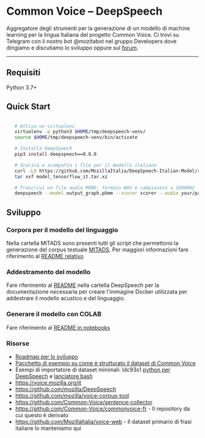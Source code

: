 # Common Voice – DeepSpeech

Aggregatore degli strumenti per la generazione di un modello di machine learning per la lingua Italiana del progetto Common Voice. Ci trovi su Telegram con il nostro bot @mozitabot nel gruppo Developers dove dirigiamo e discutiamo lo sviluppo oppure sul [forum](https://discourse.mozilla.org/c/community-portal/mozilla-italia).

---

## Requisiti

Python 3.7+

## Quick Start

```bash

   # Attiva un virtualenv
   virtualenv -p python3 $HOME/tmp/deepspeech-venv/
   source $HOME/tmp/deepspeech-venv/bin/activate

   # Installa DeepSpeech
   pip3 install deepspeech==0.8.0

   # Scarica e scompatta i file per il modello italiano
   curl -LO https://github.com/MozillaItalia/DeepSpeech-Italian-Model/releases/download/2020.08.07/model_tensorflow_it.tar.xz
   tar xvf model_tensorflow_it.tar.xz

   # Trascrivi un file audio MONO, formato WAV e campionato a 16000Hz
   deepspeech --model output_graph.pbmm --scorer scorer --audio your/path/to/audio/sampled_at_16Khz.wav
```


## Sviluppo

### Corpora per il modello del linguaggio

Nella cartella MITADS sono presenti tutti gli script che permettono la generazione del corpus testuale [MITADS](https://github.com/MozillaItalia/DeepSpeech-Italian-Model/releases/tag/Mitads-1.0.0-alpha2). Per maggiori informazioni fare riferimento al [README relativo](MITADS/README.md)


### Addestramento del modello

Fare riferimento al [README](DeepSpeech/README.md) nella cartella DeepSpeech per la documentazione necessaria per creare l'immagine Docker utilizzata per addestrare il modello acustico e del linguaggio.


### Generare il modello con COLAB

Fare riferimento al [README in notebooks](notebooks/README.md)


### Risorse


* [Roadmap per lo sviluppo](https://docs.google.com/document/d/1cep28JAv9f90LkIpVmJjR0lTDqW5Hp_YF7R-nVJ2zkY/edit)
* [Pacchetto di esempio su come è strutturato il dataset di Common Voice](https://github.com/MozillaItalia/DeepSpeech-Italian-Model/files/4610711/cv-it_tiny.tar.gz)
* Esempi di importatore di dataset minimali: ldc93s1 [python per DeepSpeech](https://github.com/mozilla/DeepSpeech/blob/master/bin/import_ldc93s1.py) e [lanciatore bash](https://github.com/mozilla/DeepSpeech/blob/master/bin/run-ldc93s1.sh)
* https://voice.mozilla.org/it
* https://github.com/mozilla/DeepSpeech
* https://github.com/mozilla/voice-corpus-tool
* https://github.com/Common-Voice/sentence-collector
* https://github.com/Common-Voice/commonvoice-fr - Il repository da cui questo è derivato
* https://github.com/MozillaItalia/voice-web - Il dataset primario di frasi italiane lo manteniamo qui

<!--

## Regole

* Ticket e pull requests in inglese
* Readme in Italiano



* [Roadmap per lo sviluppo](https://docs.google.com/document/d/1cep28JAv9f90LkIpVmJjR0lTDqW5Hp_YF7R-nVJ2zkY/edit)
* [Script (bash/python) per la generazione usando Docker, DeepSpeech, Tensorflow e Nvidia del modello](https://github.com/MozillaItalia/DeepSpeech-Italian-Model/tree/master/DeepSpeech)
* Il modello generato
* [Script per generare il corpus testuale per la parte predittiva del modello](https://github.com/MozillaItalia/DeepSpeech-Italian-Model/tree/master/MITADS)
* [Pacchetto di esempio su come è strutturato il dataset di Common Voice](https://github.com/MozillaItalia/DeepSpeech-Italian-Model/files/4610711/cv-it_tiny.tar.gz)
* Esempi di importatore di dataset minimali: ldc93s1 [python per DeepSpeech](https://github.com/mozilla/DeepSpeech/blob/master/bin/import_ldc93s1.py) e [lanciatore bash](https://github.com/mozilla/DeepSpeech/blob/master/bin/run-ldc93s1.sh)


## Generare il modello

#### Attenzione!
Prima di iniziare, la nuova immagine base Docker di Deepspeech necessita di [nvidia-docker](https://github.com/NVIDIA/nvidia-docker).

Nel README della repository di NVIDIA trovate le istruzioni a seconda del vostro sistema.


Create inizialmente l'immagine base di Deepspeech, attualmente alla versione 0.8.0:
```
$ cd $HOME
$ git clone MozillaItalia/DeepSpeech-Italian-Model.git
$ cd DeepSpeech-Italian-Model/DeepSpeech
$ chmod +x generate_base_dockerfile.sh
$ ./generate_base_dockerfile.sh
$ docker build . -f Dockerfile.train -t deepspeech/base:0.8.0
```

Successivamente eseguire:
```
$ docker build . -f Dockerfile_it.train -t deepspeech/it
```
Scaricare il dataset CommonVoice italiano in ```$HOME/data```
```
$ cd $HOME
$ mkdir -p data/sources
$ chmod a+rwx -R data
$ mv it.tar.gz data/sources # versione 3 di common voice
$ chmod a+r data/sources/it.tar.gz
$ docker run --rm --gpus all --mount type=bind,src=$HOME/data,dst=/mnt deepspeech
```

Per configurare i parametri del Dockerfile, creare un file con la lista dei parametri e passarlo al run di Docker. Alcuni .env files di esempio sono presenti nella cartella ```DeepSpeech/env_files```.

Ad esempio caricando il file ```fast_dev.env``` ogni passaggio dell'addestramento di DeepSpeech verrà eseguito velocemente per testare ogni step.

```
$ cat fast_dev.env
BATCH_SIZE=2
EPOCHS=2
FAST_TRAIN=1
$ docker run --env-file env_files/fast_dev.env --rm --gpus all --mount type=bind,src=$HOME/data,dst=/mnt deepspeech
```

Inoltre è possibile settare i parametri anche con la combinazione del flag ```-e```:
```
$ docker run --env-file env_files/fast_dev.env -e "TRANSFER_LEARNING=1" -e "DROP_SOURCE_LAYERS=3" --rm --gpus all --mount type=bind,src=$HOME/data,dst=/mnt deepspeech
```


## Risorse

* https://voice.mozilla.org/it
* https://github.com/mozilla/DeepSpeech
* https://github.com/mozilla/voice-corpus-tool
* https://github.com/Common-Voice/sentence-collector
* https://github.com/Common-Voice/commonvoice-fr - Il repository da cui questo è derivato
* https://github.com/MozillaItalia/voice-web - Il dataset primario di frasi italiane lo manteniamo qui -->
